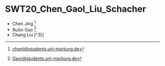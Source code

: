 # SWT20_Chen_Gaol_Liu_Schacher

* Chen Jing [^1]
* Ruilin Gao [^2]
* Chang Liu [^3}]

[^1]: chenji@students.uni-marburg.de
[^2]: Gaor@students.uni-marburg.de
[^3]: liuch@students.uni-marburg.de



